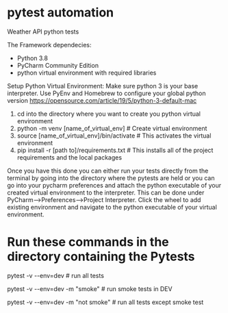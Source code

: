 # pytest automation
Weather API python tests

The Framework dependecies: 
  - Python 3.8
  - PyCharm Community Edition
  - python virtual environment with required libraries


Setup Python Virtual Environment:
Make sure python 3 is your base interpreter. Use PyEnv and Homebrew to configure your global python version
https://opensource.com/article/19/5/python-3-default-mac

1) cd into the directory where you want to create you python virtual environment
2) python -m venv [name_of_virtual_env]         # Create virtual environment
3) source [name_of_virtual_env]/bin/activate    # This activates the virtual environment
4) pip install -r [path to]/requirements.txt # This installs all of the project requirements and the local packages 


Once you have this done you can either run your tests directly from the terminal by going into the directory
where the pytests are held or you can go into your pycharm preferences and attach the python executable of your created
virtual environment to the interpreter. This can be done under PyCharm-->Preferences-->Project Interpreter. Click the
wheel to add existing environment and navigate to the python executable of your virtual environment.

# Run these commands in the directory containing the Pytests
pytest -v --env=dev  # run all tests

pytest -v --env=dev  -m "smoke"          # run smoke tests in DEV

pytest -v --env=dev  -m "not smoke"     # run all tests except smoke test
